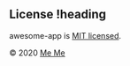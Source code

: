 ## License !heading

awesome-app is [MIT licensed](./LICENSE).

© 2020 [Me Me](mailto:me@example.com)
